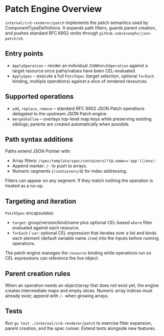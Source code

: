 # Patch Engine Overview

`internal/crd-renderer/patch` implements the patch semantics used by ComponentTypeDefinitions. It expands path filters, guards parent creation, and pushes standard RFC 6902 verbs through `github.com/evanphx/json-patch/v5`.

## Entry points

- `ApplyOperation` – render an individual `JSONPatchOperation` against a target resource once paths/values have been CEL-evaluated.
- `ApplySpec` – execute a full `PatchSpec` (target selection, optional `forEach` binding, multiple operations) against a slice of rendered resources.

## Supported operations

- `add`, `replace`, `remove` – standard RFC 6902 JSON Patch operations delegated to the upstream JSON Patch engine.
- `mergeShallow` – overlays top-level map keys while preserving existing siblings; parents are created automatically when possible.

## Path syntax additions

Paths extend JSON Pointer with:

- Array filters: `/spec/template/spec/containers[?(@.name=='app')]/env/-`
- Append marker: `/-` to push to arrays.
- Numeric segments (`/containers/0`) for index addressing.

Filters can appear on any segment. If they match nothing the operation is treated as a no-op.

## Targeting and iteration

`PatchSpec` encapsulates:

- `target`: group/version/kind/name plus optional CEL-based `where` filter evaluated against each resource.
- `forEach` / `var`: optional CEL expression that iterates over a list and binds each element (default variable name `item`) into the inputs before running operations.

The patch engine manages the `resource` binding while operations run so CEL expressions can reference the live object.

## Parent creation rules

When an operation needs an object/array that does not exist yet, the engine creates intermediate maps and empty slices. Numeric array indices must already exist; append with `/-` when growing arrays.

## Tests

Run `go test ./internal/crd-renderer/patch` to exercise filter expansion, parent creation, and the spec runner. Extend tests alongside new features.
